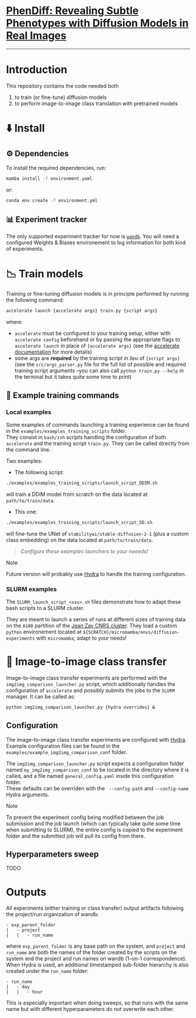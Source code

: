 # [PhenDiff: Revealing Subtle Phenotypes with Diffusion Models in Real Images](https://arxiv.org/abs/2312.08290)

---

# Introduction
This repository contains the code needed both
1. to train (or fine-tune) diffusion models 
2. to perform image-to-image class translation with pretrained models


# ⬇️ Install

## ⚙️ Dependencies

To install the required dependencies, run:

```sh
mamba install -f environment.yaml
```

or:

```sh
conda env create -f environment.yml
```

## 📊 Experiment tracker
The only supported experiment tracker for now is [`wandb`](https://wandb.ai/site). You will need a configured Weights & Biases environement to log information for both kind of experiments.

# 📉 Train models
Training or fine-tuning diffusion models is in principle performed by running the following command:
``` sh
accelerate launch {accelerate args} train.py {script args}
```
where:
- `accelerate` must be configured to your training setup, either with `accelerate config` beforehand or by passing the appropriate flags to `accelerate launch` in place of `{accelerate args}` (see the [accelerate documentation](https://huggingface.co/docs/accelerate) for more details)
- some args are **required** by the training script _in lieu_ of `{script args}` (see the `src/args_parser.py` file for the full list of possible and required training script arguments –you can also call `python train.py --help` in the terminal but it takes quite some time to print)

## 🐥 Example training commands

### Local examples
Some examples of commands launching a training experience can be found in the `examples/examples_training_scripts` folder.  
They consist in `bash/zsh` scripts handling the configuration of both `accelerate` and the training script `train.py`. They can be called directly from the command line.

Two examples:
- The following script:
```sh
./examples/examples_training_scripts/launch_script_DDIM.sh
```
will train a DDIM model from scratch on the data located at `path/to/train/data`.

- This one:
```sh
./examples/examples_training_scripts/launch_script_SD.sh
```
will fine-tune the UNet of `stabilityai/stable-diffusion-2-1` (plus a custom class embedding) on the data located at `path/to/train/data`.

> _Configure these examples launchers to your neeeds!_

> [!NOTE]
> Future version will probably use [Hydra](https://hydra.cc/) to handle the training configuration.

### SLURM examples
The `SLURM_launch_script_<xxx>.sh` files demonstrate how to adapt these bash scripts to a SLURM cluster. 

They are meant to launch a series of runs at different sizes of training data on the `A100` partition of the [Jean Zay CNRS cluster](http://www.idris.fr/eng/jean-zay/index.html). They load a custom `python` environement located at `${SCRATCH}/micromamba/envs/diffusion-experiments` with `micromamba`; adapt to your needs!

# 🎨 Image-to-image class transfer
Image-to-image class transfer experiments are performed with the `img2img_comparison_launcher.py` script, which additionally handles the configuration of `accelerate` and possibly submits the jobs to the `SLURM` manager. It can be called as:
```sh
python img2img_comparison_launcher.py {hydra overrides} &
```
## Configuration

The image-to-image class transfer experiments are configured with [Hydra](https://hydra.cc/). Example configuration files can be found in the `examples/example_img2img_comparison_conf` folder. 

The `img2img_comparison_launcher.py` script expects a configuration folder named `my_img2img_comparison_conf` to be located in the directory where it is called, and a file named `general_config.yaml` inside this configuration folder.  
These defaults can be overriden with the ` --config-path` and `--config-name` Hydra arguments.

> [!NOTE]
> To prevent the experiment config being modified between the job submission and the job launch (which can typically take quite some time when submitting to SLURM), the entire config is copied to the experiment folder and the submitted job will pull its config from there.

## Hyperparameters sweep

TODO

# Outputs
All experiments (either training or class transfer) output artifacts following the project/run organization of wandb:
```
- exp_parent_folder
|   - project
|   |   - run_name
```
where `exp_parent_folder` is any base path on the system, and `project` and `run_name` are both the names of the folder created by the scripts on the system and the project and run names on wandb (1-on-1 correspondence).  
When Hydra is used, an additional timestamped sub-folder hierarchy is also created under the `run_name` folder:
```
- run_name
|   - day
|   |   - hour
```
This is especially important when doing sweeps, so that runs with the same name but with different hyperparameters do not overwrite each other.
